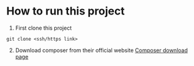 # How to run this project


1. First clone this project
```
git clone <ssh/https link>
```

2. Download composer from their official website
<a href=https://getcomposer.org/download/ >Composer download page</a>

